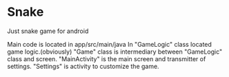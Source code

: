 # Snake
Just snake game for android

Main code is located in app/src/main/java
In "GameLogic" class located game logic.(obviously)
"Game" class is intermediary between "GameLogic" class and screen.
"MainActivity" is the main screen and transmitter of settings.
"Settings" is activity to customize the game.
